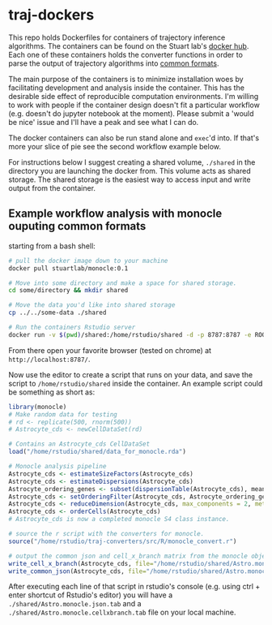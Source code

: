 # traj-dockers
This repo holds Dockerfiles for containers of trajectory inference
algorithms. The containers can be found on the Stuart lab's [docker hub](https://hub.docker.com/u/stuartlab/).
Each one of these containers holds the converter functions in order to
parse the output of trajectory algorithms into [common formats](https://github.com/Stuartlab-UCSC/traj-formats).

The main purpose of the containers is to minimize installation woes by 
facilitating development and analysis inside the container. This has the
desirable side effect of reproducible computation environments. I'm
willing to work with people if the container design doesn't fit a
particular workflow (e.g. doesn't do jupyter notebook at the moment).
Please submit a 'would be nice' issue and I'll have a peak and see what
I can do.

The docker containers can also be run stand alone and `exec`'d into.
If that's more your slice of pie see the second workflow example below.

For instructions below I suggest creating a shared volume,
`./shared` in the directory you are launching the docker from. This 
volume acts as shared storage. The shared storage is the easiest way to
access input and write output from the container.

## Example workflow analysis with monocle ouputing common formats

starting from a bash shell:
```bash
# pull the docker image down to your machine
docker pull stuartlab/monocle:0.1

# Move into some directory and make a space for shared storage.
cd some/directory && mkdir shared

# Move the data you'd like into shared storage
cp ../../some-data ./shared

# Run the containers Rstudio server
docker run -v $(pwd)/shared:/home/rstudio/shared -d -p 8787:8787 -e ROOT=TRUE dpt:0
```
 
From there open your favorite browser (tested on chrome) at `http://localhost:8787/`.

Now use the editor to create a script that runs on your data, and save
the script to `/home/rstudio/shared` inside the container. An example
script could be something as short as:
```R
library(monocle)
# Make random data for testing
# rd <- replicate(500, rnorm(500))
# Astrocyte_cds <- newCellDataSet(rd)

# Contains an Astrocyte_cds CellDataSet 
load("/home/rstudio/shared/data_for_monocle.rda")

# Monocle analysis pipeline
Astrocyte_cds <- estimateSizeFactors(Astrocyte_cds)
Astrocyte_cds <- estimateDispersions(Astrocyte_cds)
Astrocyte_ordering_genes <- subset(dispersionTable(Astrocyte_cds), mean_expression>=0.1)
Astrocyte_cds <- setOrderingFilter(Astrocyte_cds, Astrocyte_ordering_genes)
Astrocyte_cds <- reduceDimension(Astrocyte_cds, max_components = 2, method = "DDRTree")
Astrocyte_cds <- orderCells(Astrocyte_cds)
# Astrocyte_cds is now a completed monocle S4 class instance.

# source the r script with the converters for monocle.
source("/home/rstudio/traj-converters/src/R/monocle_convert.r")

# output the common json and cell_x_branch matrix from the monocle object
write_cell_x_branch(Astrocyte_cds, file="/home/rstudio/shared/Astro.monocle.cellxbranch.tab")
write_common_json(Astrocyte_cds, file="/home/rstudio/shared/Astro.monocle.json.tab")
```

 After executing each line of that script in rstudio's console (e.g. using ctrl + enter shortcut of Rstudio's editor) you will have a `./shared/Astro.monocle.json.tab` and a 
 `./shared/Astro.monocle.cellxbranch.tab` file on your
 local machine.
 